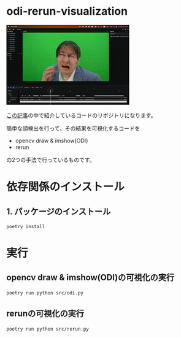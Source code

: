 # odi-rerun-visualization

![rerunの可視化](./data/output.gif)

[この記事](https://zenn.dev/articles/52b0080ed72a8d/edit)の中で紹介しているコードのリポジトリになります。

簡単な顔検出を行って、その結果を可視化するコードを

- opencv draw & imshow(ODI)
- rerun

の2つの手法で行っているものです。

# 依存関係のインストール

## 1. パッケージのインストール

```bash
poetry install
```

# 実行

## opencv draw & imshow(ODI)の可視化の実行

```bash
poetry run python src/odi.py
```

## rerunの可視化の実行

```bash
poetry run python src/rerun.py
```
